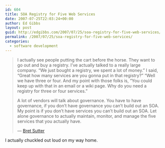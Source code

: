 ```yaml
---
id: 604
title: SOA Registry for Five Web Services
date: 2007-07-25T22:03:24+00:00
author: Ed Gibbs
layout: post
guid: http://edgibbs.com/2007/07/25/soa-registry-for-five-web-services/
permalink: /2007/07/25/soa-registry-for-five-web-services/
categories:
  - software development
---
```

> I actually see people putting the cart before the horse. They want to go out and buy a registry. I&#8217;ve actually talked to a really large company. &#8220;We just bought a registry, we spent a lot of money.&#8221; I said, &#8220;Great how many services are you gonna put in that registry?&#8221; &#8220;Well we have three or four. And my point with those folks is, &#8220;You could keep up with that in an email or a wiki page. Why do you need a registry for three or four services.&#8221;
> 
> A lot of vendors will talk about governance. You have to have governance, if you don&#8217;t have governance you can&#8217;t build out an SOA. My point is if you don&#8217;t have services you can&#8217;t build out an SOA. Let alone governance to actually maintain, monitor, and manage the five services that you actually have.
> 
> &#8212; [Bret Sutter](http://www.parleys.com/display/PARLEYS/Open%20Source%20SOA)

I actually chuckled out loud on my way home.